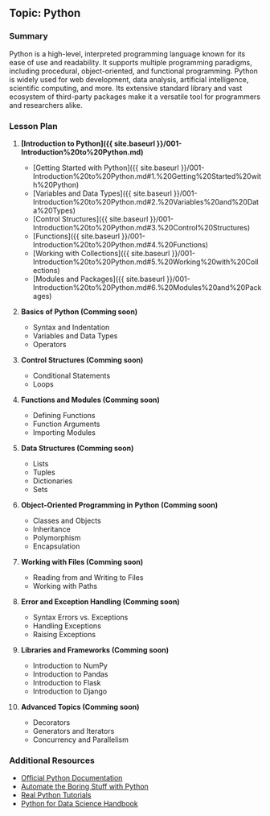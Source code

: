 ## Topic: Python

### Summary
Python is a high-level, interpreted programming language known for its ease of use and readability. It supports multiple programming paradigms, including procedural, object-oriented, and functional programming. Python is widely used for web development, data analysis, artificial intelligence, scientific computing, and more. Its extensive standard library and vast ecosystem of third-party packages make it a versatile tool for programmers and researchers alike.

### Lesson Plan

1. **[Introduction to Python]({{ site.baseurl }}/001-Introduction%20to%20Python.md)**
   - [Getting Started with Python]({{ site.baseurl }}/001-Introduction%20to%20Python.md#1.%20Getting%20Started%20with%20Python)
   - [Variables and Data Types]({{ site.baseurl }}/001-Introduction%20to%20Python.md#2.%20Variables%20and%20Data%20Types)
   - [Control Structures]({{ site.baseurl }}/001-Introduction%20to%20Python.md#3.%20Control%20Structures)
   - [Functions]({{ site.baseurl }}/001-Introduction%20to%20Python.md#4.%20Functions)
   - [Working with Collections]({{ site.baseurl }}/001-Introduction%20to%20Python.md#5.%20Working%20with%20Collections)
   - [Modules and Packages]({{ site.baseurl }}/001-Introduction%20to%20Python.md#6.%20Modules%20and%20Packages)

2. **Basics of Python (Comming soon)**
   - Syntax and Indentation
   - Variables and Data Types
   - Operators

3. **Control Structures (Comming soon)**
   - Conditional Statements
   - Loops

4. **Functions and Modules (Comming soon)**
   - Defining Functions
   - Function Arguments
   - Importing Modules

5. **Data Structures (Comming soon)**
   - Lists
   - Tuples
   - Dictionaries
   - Sets

6. **Object-Oriented Programming in Python (Comming soon)**
   - Classes and Objects
   - Inheritance
   - Polymorphism
   - Encapsulation

7. **Working with Files (Comming soon)**
   - Reading from and Writing to Files
   - Working with Paths

8. **Error and Exception Handling (Comming soon)**
   - Syntax Errors vs. Exceptions
   - Handling Exceptions
   - Raising Exceptions

9. **Libraries and Frameworks (Comming soon)**
   - Introduction to NumPy
   - Introduction to Pandas
   - Introduction to Flask
   - Introduction to Django

10. **Advanced Topics (Comming soon)**
    - Decorators
    - Generators and Iterators
    - Concurrency and Parallelism

### Additional Resources
- [Official Python Documentation](https://docs.python.org/3/)
- [Automate the Boring Stuff with Python](https://automatetheboringstuff.com/)
- [Real Python Tutorials](https://realpython.com/)
- [Python for Data Science Handbook](https://jakevdp.github.io/PythonDataScienceHandbook/)
